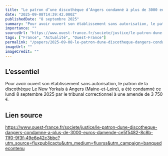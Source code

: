 ```yaml
---
title: "Le patron d’une discothèque d’Angers condamné à plus de 3000 euros d’amende"
date: "2025-09-08T14:39:42.000Z"
publishedDate: "8 septembre 2025"
summary: "Pour avoir ouvert son établissement sans autorisation, le patron de la discothèque Le New Yorkais à Angers (Maine-et-Loire), a été condamné ce lundi 8 septembre 2025 par le tribunal correctionnel à une amende de 3 750 €."
importance: ""
sourceUrl: "https://www.ouest-france.fr/societe/justice/le-patron-dune-discotheque-dangers-condamne-a-plus-de-3000-euros-damende-ce5f5482-8c8b-11f0-9f3f-49e6e42c3bbc?utm_source=fluxpublicactu&utm_medium=fluxrss&utm_campaign=banquedecontenu"
tags: ["France", "Actualité", "Ouest-France"]
permalink: "/papers/2025-09-08-le-patron-dune-discotheque-dangers-condamne-a-plus-de-3000-euros-damende"
imageUrl: ""
imageCredit: ""
---
```


## L’essentiel

Pour avoir ouvert son établissement sans autorisation, le patron de la discothèque Le New Yorkais à Angers (Maine-et-Loire), a été condamné ce lundi 8 septembre 2025 par le tribunal correctionnel à une amende de 3 750 €.

## Lien source

https://www.ouest-france.fr/societe/justice/le-patron-dune-discotheque-dangers-condamne-a-plus-de-3000-euros-damende-ce5f5482-8c8b-11f0-9f3f-49e6e42c3bbc?utm_source=fluxpublicactu&utm_medium=fluxrss&utm_campaign=banquedecontenu
